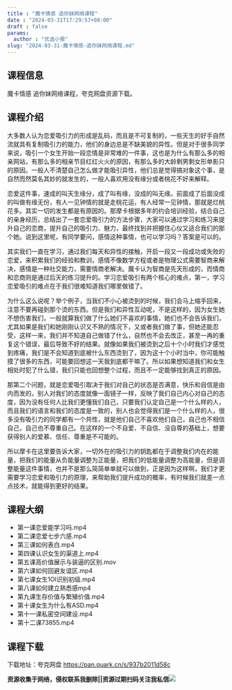 ```yaml
---
title : "魔卡情感 追你妹网络课程"
date : "2024-03-31T17:29:57+08:00"
draft : false
params:
  author : "优选小报"
slug: "2024-03-31-魔卡情感-追你妹网络课程.md"
---
```


## 课程信息

魔卡情感 追你妹网络课程，夸克网盘资源下载。

## 课程介绍

大多数人认为恋爱吸引力的形成是乱码，而且是不可复制的，一些天生的好手自然流就具有复制吸引力的能力，他们的身边总是不缺美貌的异性。但是对于很多同学来说，吸引一个女生开始一段恋情是非常难的一件事，这也是为什么有那么多的相亲网站，有那么多的相亲节目红红火火的原因，有那么多的大龄剩男剩女形单影只的原因。一般人不清楚自己怎么做才能吸引异性，他们总是觉得搞对象这个事，是自然而然莫名其妙的就发生的，一般人喜欢用没有缘分或者桃花不好来解释。

恋爱这件事，速成的叫天生缘分，成了叫有缘，没成的叫无缘。前面成了后面没成的叫做有缘无份，有人一见钟情的就是走桃花运，有人经常一见钟情，那就是烂桃花多。其实一切的发生都是有原因的。那摩卡根据多年的约会培训经验，结合自己的亲身经历，总结出了一套恋爱吸引力的方法步骤，大家可以通过学习和练习来提升自己的恋商，提升自己的吸引力、魅力，最终找到并把握住心仪又适合我们的那个她。说到这里呢，有同学要问，感情这种事情，也可以学习吗？答案是可以的。

其实我们一直在学习，通过我们每天和异性的接触，开启一段又一段成功或失败的恋爱，来积累我们的经验和教训，感情不像数学方程或者是物理公式需要智商来解决，感情是一种社交能力，需要情商老解决。魔卡认为智商是先天形成的，而情商和恋商则是通过后天的练习提升的。学习恋爱吸引有两个核心的难点，第一，学习恋爱吸引的难点在于我们很难知道我们哪里做错了。

为什么这么说呢？举个例子，当我们不小心被烫到的时候，我们会马上缩手回来，注意不要再碰到那个烫的东西。但是我们和异性互动呢，不是这样的，因为女生她不想伤害我们，一般就算我们做了什么她们不喜欢的事情，她们也不会告诉我们，尤其如果是我们和她刚刚认识又不熟的情况下，又或者我们做了事，但她还能忍受，这样一来，我们并不知道自己做错了什么，自然也不会去改正，甚至一再的重复这个错误，最后导致不好的结果。就像如果我们被烫到之后十个小时我们才感觉到疼痛，我们是不会知道到底被什么东西烫到了，因为这十个小时当中，你可能触摸了很多的东西，可能要回想这一天我到底都干嘛了。所以如果想知道我们和女生相处时犯了什么错，我们只能也回想整个过程，而且不一定能够找到真正的原因。

那第二个问题，就是恋爱吸引取决于我们对自己的状态是否满意，快乐和自信是由内而发的，别人对我们的态度就像一面镜子一样，反映了我们自己内心对自己的态度，因为没有任何人比我们更懂我们自己，只要我们认定自己是一个什么样的人，而且我们的语言和我们的态度是一致的，别人也会觉得我们是一个什么样的人，很多没有吸引力的同学都有一个共性，就是他们自己不喜欢他们自己，自己也不相信自己，自己也不尊重自己。在这样的一个不自爱、不自信、没自尊的基础上，想要获得别人的爱慕、信任、尊重是不可能的。

所以摩卡在这里要告诉大家，一切外在的吸引力的钥匙都在于调整我们内在的能量，把我们的能量从负能量调整为正能量，把我们的低能量调整为高能量，但是调整能量这件事情，也并不是那么简简单单就可以做到，正是因为这样啊，我们才更需要学习恋爱和吸引力的原理，来帮助我们提升成功的概率，有时候我们就差一点点技术，就能得到更好的结果。

## 课程大纲

  * 第一课恋爱能学习吗.mp4
  * 第二课恋爱七步六感.mp4
  * 第三课如何表白.mp4
  * 第四课认识女生的渠道上.mp4
  * 第五课高价值展示与装逼的区别.mov
  * 第六课如何回避友谊区.mp4
  * 第七课女生1OI识别初级.mp4
  * 第八课如何建立熟悉感mp4
  * 第九课生存价值与繁殖价值.mp4
  * 第十课女生为什么有ASD.mp4
  * 第十一课私密空间建设.mp4
  * 第十二课73855.mp4

## 课程下载

下载地址：夸克网盘 https://pan.quark.cn/s/937b2011d58c

**资源收集于网络，侵权联系我删除||资源过期扫码关注我私信**![](//img7-1.zhekoulieshou.com/mmbiz_jpg/iaHBVewvSIbAjcr9g6TlCXSfiaDqkbzuEzp207hVzPqT4YGQOAazQ1KNHCeACbia5Lzq4Ckwibe48iar1q7lgVP1o3w/640?wx_fmt=jpeg&from=appmsg)


